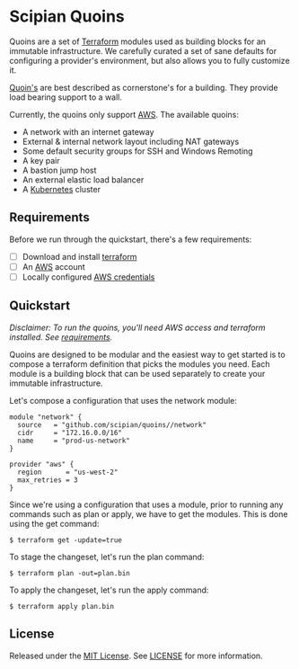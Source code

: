 # Scipian Quoins

Quoins are a set of [Terraform][terraform] modules used as building blocks for
an immutable infrastructure. We carefully curated a set of sane defaults for
configuring a provider's environment, but also allows you to fully customize it.

[Quoin's][quoin-definition] are best described as cornerstone's for a
building. They provide load bearing support to a wall.

Currently, the quoins only support [AWS][aws]. The available quoins:

- A network with an internet gateway
- External & internal network layout including NAT gateways
- Some default security groups for SSH and Windows Remoting
- A key pair
- A bastion jump host
- An external elastic load balancer
- A [Kubernetes][kubernetes] cluster

[terraform]: https://www.terraform.io/
[aws]: https://aws.amazon.com/
[quoin-definition]: https://en.wikipedia.org/wiki/Quoin
[kubernetes]: http://kubernetes.io

## Requirements

Before we run through the quickstart, there's a few requirements:

- [ ] Download and install [terraform][terraform-install]
- [ ] An [AWS][aws] account
- [ ] Locally configured [AWS credentials][aws-credentials]

[terraform-install]: https://www.terraform.io/intro/getting-started/install.html
[aws-credentials]: http://docs.aws.amazon.com/cli/latest/userguide/cli-chap-getting-started.html#cli-quick-configuration

## Quickstart

_Disclaimer: To run the quoins, you'll need AWS access and terraform
installed. See [requirements](#requirements)._

Quoins are designed to be modular and the easiest way to get started is to
compose a terraform definition that picks the modules you need. Each module is
a building block that can be used separately to create your immutable
infrastructure.

Let's compose a configuration that uses the network module:

```hcl
module "network" {
  source   = "github.com/scipian/quoins//network"
  cidr     = "172.16.0.0/16"
  name     = "prod-us-network"
}

provider "aws" {
  region      = "us-west-2"
  max_retries = 3
}
```

Since we're using a configuration that uses a module, prior to running any
commands such as plan or apply, we have to get the modules. This is done using
the get command:

    $ terraform get -update=true

To stage the changeset, let's run the plan command:

    $ terraform plan -out=plan.bin

To apply the changeset, let's run the apply command:

    $ terraform apply plan.bin

## License

Released under the [MIT License][mit-license]. See [LICENSE][license] for more information.

[mit-license]: http://www.opensource.org/licenses/mit-license.php
[license]: https://github.com/scipian/quoins/blob/master/LICENSE
